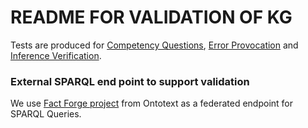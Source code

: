 # README FOR VALIDATION OF KG 

Tests are produced for [Competency Questions](competency_questions.txt), [Error Provocation](error_provocation.txt) and [Inference Verification](inference_verification.txt).


### External SPARQL end point to support validation

We use [Fact Forge project](https://www.ontotext.com/knowledgehub/demoservices/factforge-explore-linked-open-data/) from Ontotext as a federated endpoint for SPARQL Queries.
